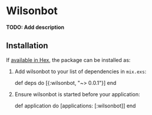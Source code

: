 # Wilsonbot

**TODO: Add description**

## Installation

If [available in Hex](https://hex.pm/docs/publish), the package can be installed as:

  1. Add wilsonbot to your list of dependencies in `mix.exs`:

        def deps do
          [{:wilsonbot, "~> 0.0.1"}]
        end

  2. Ensure wilsonbot is started before your application:

        def application do
          [applications: [:wilsonbot]]
        end

